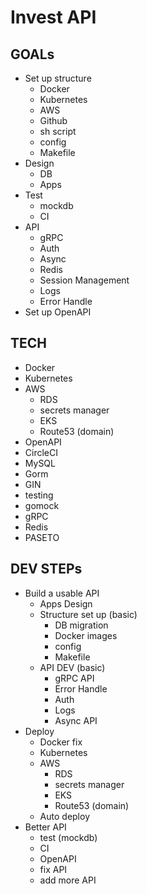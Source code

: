 # Invest API

## GOALs

- Set up structure
  - Docker
  - Kubernetes
  - AWS
  - Github
  - sh script
  - config
  - Makefile
- Design
  - DB
  - Apps
- Test
  - mockdb
  - CI
- API
  - gRPC
  - Auth
  - Async
  - Redis
  - Session Management 
  - Logs
  - Error Handle
- Set up OpenAPI



## TECH

- Docker
- Kubernetes
- AWS
  - RDS
  - secrets manager
  - EKS
  - Route53 (domain)
- OpenAPI
- CircleCI
- MySQL
- Gorm
- GIN
- testing
- gomock
- gRPC
- Redis
- PASETO

## DEV STEPs

- Build a usable API
  - Apps Design
  - Structure set up (basic)
    - DB migration
    - Docker images
    - config
    - Makefile
  - API DEV (basic)
    - gRPC API
    - Error Handle
    - Auth
    - Logs
    - Async API
- Deploy
  - Docker fix
  - Kubernetes
  - AWS
    - RDS
    - secrets manager
    - EKS
    - Route53 (domain)
  - Auto deploy
- Better API 
  - test (mockdb)
  - CI
  - OpenAPI
  - fix API
  - add more API
